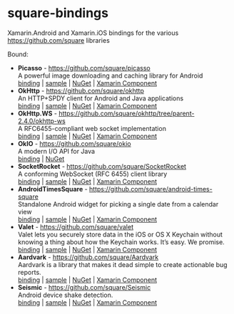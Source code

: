 # square-bindings

Xamarin.Android and Xamarin.iOS bindings for the various https://github.com/square libraries

Bound:

 - **Picasso** - https://github.com/square/picasso  
   A powerful image downloading and caching library for Android  
   [binding][1] | [sample][2] | [NuGet][10] | [Xamarin Component][15]  
 - **OkHttp** - https://github.com/square/okhttp  
   An HTTP+SPDY client for Android and Java applications  
   [binding][3] | [sample][7] | [NuGet][11] | [Xamarin Component][16]  
 - **OkHttp.WS** - https://github.com/square/okhttp/tree/parent-2.4.0/okhttp-ws  
   A RFC6455-compliant web socket implementation  
   [binding][5] | [sample][6] | [NuGet][13] | [Xamarin Component][17]  
 - **OkIO** - https://github.com/square/okio  
   A modern I/O API for Java  
   [binding][4] | [NuGet][12]    
 - **SocketRocket** - https://github.com/square/SocketRocket  
   A conforming WebSocket (RFC 6455) client library  
   [binding][8] | [sample][9] | [NuGet][14] | [Xamarin Component][18]  
 - **AndroidTimesSquare** - https://github.com/square/android-times-square  
   Standalone Android widget for picking a single date from a calendar view  
   [binding][19] | [sample][20] | [NuGet][21] | [Xamarin Component][22]  
 - **Valet** - https://github.com/square/valet  
   Valet lets you securely store data in the iOS or OS X Keychain without knowing a thing about how the Keychain works. It’s easy. We promise.  
   [binding][23] | [sample][24] | [NuGet][25] | [Xamarin Component][26]  
 - **Aardvark** - https://github.com/square/Aardvark  
   Aardvark is a library that makes it dead simple to create actionable bug reports.  
   [binding][27] | [sample][28] | [NuGet][29] | [Xamarin Component][30]    
 - **Seismic** - https://github.com/square/Seismic  
   Android device shake detection.  
   [binding][31] | [sample][32] | [NuGet][33] | [Xamarin Component][34]    


[1]:  https://github.com/mattleibow/square-bindings/tree/master/binding/Square.Picasso
[2]:  https://github.com/mattleibow/square-bindings/tree/master/sample/PicassoSample
[3]:  https://github.com/mattleibow/square-bindings/tree/master/binding/Square.OkHttp
[4]:  https://github.com/mattleibow/square-bindings/tree/master/binding/Square.OkIO
[5]:  https://github.com/mattleibow/square-bindings/tree/master/binding/Square.OkHttp.WS
[6]:  https://github.com/mattleibow/square-bindings/tree/master/sample/OkHttpWSSample
[7]:  https://github.com/mattleibow/square-bindings/tree/master/sample/OkHttpSample
[8]:  https://github.com/mattleibow/square-bindings/tree/master/binding/Square.SocketRocket
[9]:  https://github.com/mattleibow/square-bindings/tree/master/sample/SocketRocketSample
[10]: https://www.nuget.org/packages/Square.Picasso
[11]: https://www.nuget.org/packages/Square.OkHttp
[12]: https://www.nuget.org/packages/Square.OkIO
[13]: https://www.nuget.org/packages/Square.OkHttp.WS
[14]: https://www.nuget.org/packages/Square.SocketRocket
[15]: http://components.xamarin.com/view/square.picasso
[16]: http://components.xamarin.com/view/square.okhttp
[17]: http://components.xamarin.com/view/square.okhttp.ws
[18]: http://components.xamarin.com/view/square.socketrocket
[19]: https://github.com/mattleibow/square-bindings/tree/master/binding/Square.AndroidTimesSquare
[20]: https://github.com/mattleibow/square-bindings/tree/master/sample/AndroidTimesSquareSample
[21]: https://www.nuget.org/packages/Square.AndroidTimesSquare
[22]: http://components.xamarin.com/view/square.androidtimessquare
[23]: https://github.com/mattleibow/square-bindings/tree/master/binding/Square.Valet
[24]: https://github.com/mattleibow/square-bindings/tree/master/sample/ValetSample
[25]: https://www.nuget.org/packages/Square.Valet
[26]: http://components.xamarin.com/view/square.valet
[27]: https://github.com/mattleibow/square-bindings/tree/master/binding/Square.Aardvark
[28]: https://github.com/mattleibow/square-bindings/tree/master/sample/AardvarkSample
[29]: https://www.nuget.org/packages/Square.Aardvark
[30]: http://components.xamarin.com/view/square.aardvark
[31]: https://github.com/mattleibow/square-bindings/tree/master/binding/Square.Seismic
[32]: https://github.com/mattleibow/square-bindings/tree/master/sample/SeismicSample
[33]: https://www.nuget.org/packages/Square.Seismic
[34]: http://components.xamarin.com/view/square.seismic
